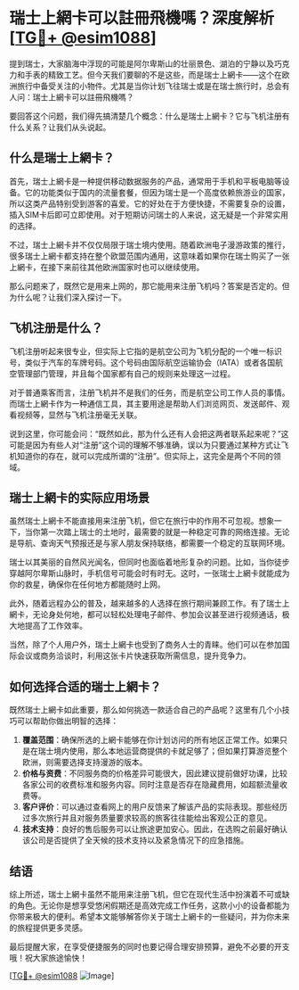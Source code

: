 # 瑞士上網卡可以註冊飛機嗎？深度解析[[TG💪+ @esim1088](https://t.me/s/esim1088)]

提到瑞士，大家脑海中浮现的可能是阿尔卑斯山的壮丽景色、湖泊的宁静以及巧克力和手表的精致工艺。但今天我们要聊的不是这些，而是瑞士上網卡——这个在欧洲旅行中备受关注的小物件。尤其是当你计划飞往瑞士或是在瑞士旅行时，总会有人问：瑞士上網卡可以註冊飛機嗎？

要回答这个问题，我们得先搞清楚几个概念：什么是瑞士上網卡？它与飞机注册有什么关系？让我们从头说起。

## 什么是瑞士上網卡？

首先，瑞士上網卡是一种提供移动数据服务的产品，通常用于手机和平板电脑等设备。它的功能类似于国内的流量套餐，但因为瑞士是一个高度依赖旅游业的国家，所以这类产品特别受到游客的喜爱。它的好处在于方便快捷，不需要复杂的设置，插入SIM卡后即可立即使用。对于短期访问瑞士的人来说，这无疑是一个非常实用的选择。

不过，瑞士上網卡并不仅仅局限于瑞士境内使用。随着欧洲电子漫游政策的推行，很多瑞士上網卡都支持在整个欧盟范围内通用，这意味着如果你在瑞士购买了一张上網卡，在接下来前往其他欧洲国家时也可以继续使用。

那么问题来了，既然它是用来上网的，那它能用来注册飞机吗？答案是否定的。但为什么呢？让我们深入探讨一下。

## 飞机注册是什么？

飞机注册听起来很专业，但实际上它指的是航空公司为飞机分配的一个唯一标识号，类似于汽车的车牌号码。这个号码由国际航空运输协会（IATA）或者各国航空管理部门管理，并且每个国家都有自己的规则来处理这一过程。

对于普通乘客而言，注册飞机并不是我们的任务，而是航空公司工作人员的事情。而瑞士上網卡作为一种通信工具，其主要用途是帮助人们浏览网页、发送邮件、观看视频等，显然与飞机注册毫无关联。

说到这里，你可能会问：“既然如此，那为什么还有人会把这两者联系起来呢？”这可能是因为有些人对“注册”这个词的理解不够准确，误以为只要通过某种方式让飞机知道你的存在，就可以完成所谓的“注册”。但实际上，这完全是两个不同的领域。

## 瑞士上網卡的实际应用场景

虽然瑞士上網卡不能直接用来注册飞机，但它在旅行中的作用不可忽视。想象一下，当你第一次踏上瑞士的土地时，最需要的就是一种稳定可靠的网络连接。无论是导航、查询天气预报还是与家人朋友保持联络，都需要一个稳定的互联网环境。

瑞士以其美丽的自然风光闻名，但同时也面临着地形复杂的问题。比如，当你徒步穿越阿尔卑斯山脉时，手机信号可能会时有时无。这时，一张瑞士上網卡就能成为你的救星，确保你在任何地方都能随时上网。

此外，随着远程办公的普及，越来越多的人选择在旅行期间兼顾工作。有了瑞士上網卡，无论身处何地，都可以轻松处理电子邮件、参加会议甚至进行视频通话，极大地提高了工作效率。

当然，除了个人用户外，瑞士上網卡也受到了商务人士的青睐。他们可以在参加国际会议或商务洽谈时，利用这张卡片快速获取所需信息，提升竞争力。

## 如何选择合适的瑞士上網卡？

既然瑞士上網卡如此重要，那么如何挑选一款适合自己的产品呢？这里有几个小技巧可以帮助你做出明智的选择：

1. **覆盖范围**：确保所选的上網卡能够在你计划访问的所有地区正常工作。如果只是在瑞士境内使用，那么本地运营商提供的卡就足够了；但如果打算游览整个欧洲，则需要选择支持漫游的版本。
2. **价格与资费**：不同服务商的价格差异可能很大，因此建议提前做好功课，比较各家公司的收费标准和服务内容。同时注意是否存在隐藏费用，如超额流量收费等。
3. **客户评价**：可以通过查看网上的用户反馈来了解该产品的实际表现。那些经历过多次旅行并且对服务质量要求较高的旅客往往能给出客观公正的意见。
4. **技术支持**：良好的售后服务可以让旅途更加安心。因此，在选购之前最好确认该公司是否提供了全天候的技术支持以及紧急情况下的应急措施。

## 结语

综上所述，瑞士上網卡虽然不能用来注册飞机，但它在现代生活中扮演着不可或缺的角色。无论你是想享受悠闲假期还是高效完成工作任务，这款小小的设备都能为你带来极大的便利。希望本文能够解答你关于瑞士上網卡的一些疑问，并为你未来的旅程提供更多灵感。

最后提醒大家，在享受便捷服务的同时也要记得合理安排预算，避免不必要的开支哦！祝大家旅途愉快！

[[TG💪+ @esim1088](https://t.me/s/esim1088) ![Image](https://i.postimg.cc/4NQfJmqS/Snipaste-2025-05-13-00-14-12.png)]